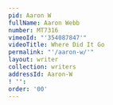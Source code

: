 ```yaml
---
pid: Aaron W
fullName: Aaron Webb
number: MT7316
vimeoId: "'354087847'"
videoTitle: Where Did It Go
permalink: "'/aaron-w/'"
layout: writer
collection: writers
addressId: Aaron-W
! '':
order: '00'
---
```

